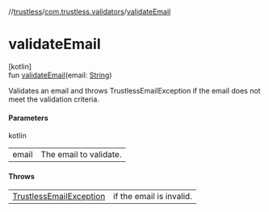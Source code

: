//[trustless](../../index.md)/[com.trustless.validators](index.md)/[validateEmail](validate-email.md)

# validateEmail

[kotlin]\
fun [validateEmail](validate-email.md)(email: [String](https://kotlinlang.org/api/latest/jvm/stdlib/kotlin/-string/index.html))

Validates an email and throws TrustlessEmailException if the email does not meet the validation criteria.

#### Parameters

kotlin

| | |
|---|---|
| email | The email to validate. |

#### Throws

| | |
|---|---|
| [TrustlessEmailException](../com.trustless.exceptions/-trustless-email-exception/index.md) | if the email is invalid. |

